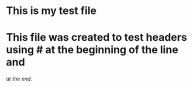 # This is my test file <H1>


# This file was created to test headers using # at the beginning of the line and <H6> at the end. 

